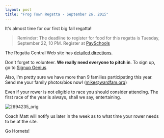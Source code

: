 ```yaml
---
layout: post  
title: "Frog Town Regatta - September 26, 2015"
---
```


It's almost time for our first big fall regatta!

> Reminder: The deadline to register for food for this regatta is Tuesday,
> September 22, 10 PM. Register at
> [PaySchools](https://www.payschools.com/cat.asp?id=C740BA23A6504DACBD07791491B63467)

The Regatta Central Web site has [detailed
directions](https://www.regattacentral.com/regatta/?job_id=3933).

Don't forget to volunteer. **We really need everyone to pitch in**. To sign up,
go to [Signup Genius](http://www.signupgenius.com/go/20f0a4dafab2ba2f49-2015).

Also, I'm pretty sure we have more than 9 families participating this year. Send
me your family photos/bios now! (<mike@wardfam.org>)

Even if your rower is not eligible to race you should consider attending. The
first race of the year is always, shall we say, entertaining.

![2694235\_orig](http://i.imgur.com/8qbHrDU.jpg)

Coach Matt will notify us later in the week as to what time your rower needs to
be at the site.

Go Hornets!
